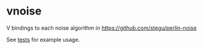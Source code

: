 # vnoise

V bindings to each noise algorithm in https://github.com/stegu/perlin-noise

See [tests](tests/) for example usage.
